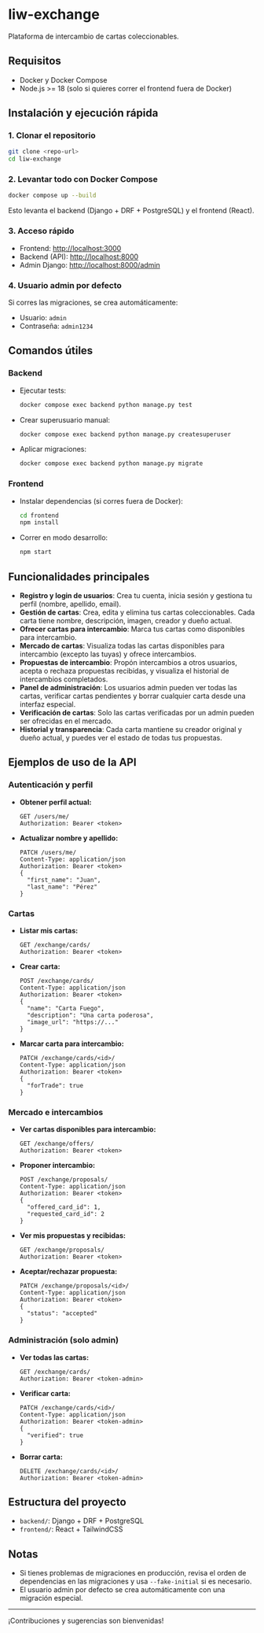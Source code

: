 # liw-exchange

Plataforma de intercambio de cartas coleccionables.

## Requisitos
- Docker y Docker Compose
- Node.js >= 18 (solo si quieres correr el frontend fuera de Docker)

## Instalación y ejecución rápida

### 1. Clonar el repositorio
```sh
git clone <repo-url>
cd liw-exchange
```

### 2. Levantar todo con Docker Compose
```sh
docker compose up --build
```
Esto levanta el backend (Django + DRF + PostgreSQL) y el frontend (React).

### 3. Acceso rápido
- Frontend: [http://localhost:3000](http://localhost:3000)
- Backend (API): [http://localhost:8000](http://localhost:8000)
- Admin Django: [http://localhost:8000/admin](http://localhost:8000/admin)

### 4. Usuario admin por defecto
Si corres las migraciones, se crea automáticamente:
- Usuario: `admin`
- Contraseña: `admin1234`

## Comandos útiles

### Backend
- Ejecutar tests:
  ```sh
  docker compose exec backend python manage.py test
  ```
- Crear superusuario manual:
  ```sh
  docker compose exec backend python manage.py createsuperuser
  ```
- Aplicar migraciones:
  ```sh
  docker compose exec backend python manage.py migrate
  ```

### Frontend
- Instalar dependencias (si corres fuera de Docker):
  ```sh
  cd frontend
  npm install
  ```
- Correr en modo desarrollo:
  ```sh
  npm start
  ```

## Funcionalidades principales

- **Registro y login de usuarios**: Crea tu cuenta, inicia sesión y gestiona tu perfil (nombre, apellido, email).
- **Gestión de cartas**: Crea, edita y elimina tus cartas coleccionables. Cada carta tiene nombre, descripción, imagen, creador y dueño actual.
- **Ofrecer cartas para intercambio**: Marca tus cartas como disponibles para intercambio.
- **Mercado de cartas**: Visualiza todas las cartas disponibles para intercambio (excepto las tuyas) y ofrece intercambios.
- **Propuestas de intercambio**: Propón intercambios a otros usuarios, acepta o rechaza propuestas recibidas, y visualiza el historial de intercambios completados.
- **Panel de administración**: Los usuarios admin pueden ver todas las cartas, verificar cartas pendientes y borrar cualquier carta desde una interfaz especial.
- **Verificación de cartas**: Solo las cartas verificadas por un admin pueden ser ofrecidas en el mercado.
- **Historial y transparencia**: Cada carta mantiene su creador original y dueño actual, y puedes ver el estado de todas tus propuestas.

## Ejemplos de uso de la API

### Autenticación y perfil
- **Obtener perfil actual:**
  ```http
  GET /users/me/
  Authorization: Bearer <token>
  ```
- **Actualizar nombre y apellido:**
  ```http
  PATCH /users/me/
  Content-Type: application/json
  Authorization: Bearer <token>
  {
    "first_name": "Juan",
    "last_name": "Pérez"
  }
  ```

### Cartas
- **Listar mis cartas:**
  ```http
  GET /exchange/cards/
  Authorization: Bearer <token>
  ```
- **Crear carta:**
  ```http
  POST /exchange/cards/
  Content-Type: application/json
  Authorization: Bearer <token>
  {
    "name": "Carta Fuego",
    "description": "Una carta poderosa",
    "image_url": "https://..."
  }
  ```
- **Marcar carta para intercambio:**
  ```http
  PATCH /exchange/cards/<id>/
  Content-Type: application/json
  Authorization: Bearer <token>
  {
    "forTrade": true
  }
  ```

### Mercado e intercambios
- **Ver cartas disponibles para intercambio:**
  ```http
  GET /exchange/offers/
  Authorization: Bearer <token>
  ```
- **Proponer intercambio:**
  ```http
  POST /exchange/proposals/
  Content-Type: application/json
  Authorization: Bearer <token>
  {
    "offered_card_id": 1,
    "requested_card_id": 2
  }
  ```
- **Ver mis propuestas y recibidas:**
  ```http
  GET /exchange/proposals/
  Authorization: Bearer <token>
  ```
- **Aceptar/rechazar propuesta:**
  ```http
  PATCH /exchange/proposals/<id>/
  Content-Type: application/json
  Authorization: Bearer <token>
  {
    "status": "accepted"
  }
  ```

### Administración (solo admin)
- **Ver todas las cartas:**
  ```http
  GET /exchange/cards/
  Authorization: Bearer <token-admin>
  ```
- **Verificar carta:**
  ```http
  PATCH /exchange/cards/<id>/
  Content-Type: application/json
  Authorization: Bearer <token-admin>
  {
    "verified": true
  }
  ```
- **Borrar carta:**
  ```http
  DELETE /exchange/cards/<id>/
  Authorization: Bearer <token-admin>
  ```

## Estructura del proyecto
- `backend/`: Django + DRF + PostgreSQL
- `frontend/`: React + TailwindCSS

## Notas
- Si tienes problemas de migraciones en producción, revisa el orden de dependencias en las migraciones y usa `--fake-initial` si es necesario.
- El usuario admin por defecto se crea automáticamente con una migración especial.

---

¡Contribuciones y sugerencias son bienvenidas!
